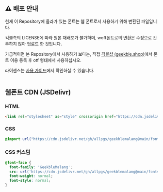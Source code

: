 ## ⚠️ 배포 안내
현재 이 Repository에 올라가 있는 폰트는 웹 폰트로서 사용하기 위해 변환된 파일입니다.

긱블측의 LICENSE에 따라 원본 재배포가 불가하며, woff폰트로의 변환은 수정으로 간주하지 않아 업로드 한 것입니다.

가급적이면 본 Repository에서 사용하기 보다는, 직접 [긱블샵 (geekble.shop)](https://geekble.shop/shop_view/?idx=50)에서 폰트 이용 등록 후 otf 형태에서 사용하십시오.

라이센스는 [사용 가이드](../documentation/README.md)에서 확인하실 수 있습니다.<br /><br />

## 웹폰트 CDN (JSDelivr)
### HTML

```html
<link rel="stylesheet" as="style" crossorigin href="https://cdn.jsdelivr.net/gh/allpgs/geekblemalang@main/fonts/geekblemalang.css" />
```

### CSS

```css
@import url("https://cdn.jsdelivr.net/gh/allpgs/geekblemalang@main/fonts/GeekbleMalang.css");
```

### CSS 커스텀

```css
@font-face {
  font-family: 'GeekbleMalang';
  src: url('https://cdn.jsdelivr.net/gh/allpgs/geekblemalang@main/fonts/GeekbleMalang.woff2') format('woff2'), url('https://cdn.jsdelivr.net/gh/allpgs/geekblemalang@main/fonts/GeekbleMalang.woff') format('woff');
  font-weight: normal;
  font-style: normal;
}
```
